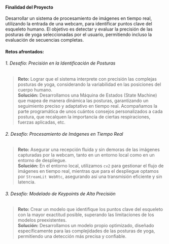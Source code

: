 #### Finalidad del Proyecto

Desarrollar un sistema de procesamiento de imágenes en tiempo real, utilizando la entrada de una webcam, para identificar puntos clave del esqueleto humano. El objetivo es detectar y evaluar la precisión de las posturas de yoga seleccionadas por el usuario, permitiendo incluso la evaluación de secuencias completas.

#### Retos afrontados:

###### 1. Desafío: Precisión en la Identificación de Posturas
>**Reto:** Lograr que el sistema interprete con precisión las complejas posturas de yoga, considerando la variabilidad en las posiciones del cuerpo humano.  
>**Solución:** Desarrollamos una Máquina de Estados (State Machine) que mapea de manera dinámica las posturas, garantizando un seguimiento preciso y adaptativo en tiempo real. Acompañamos la parte programática de unos cuántos consejos personalizados a cada postura, que recalquen la importancia de ciertas respiraciones, fuerzas aplicadas, etc.

###### 2. Desafío: Procesamiento de Imágenes en Tiempo Real
>**Reto:** Asegurar una recepción fluida y sin demoras de las imágenes capturadas por la webcam, tanto en un entorno local como en un entorno de despliegue.  
>**Solución:** En el entorno local, utilizamos `cv2` para gestionar el flujo de imágenes en tiempo real, mientras que para el despliegue optamos por `StreamLit WebRtc`, asegurando así una transmisión eficiente y sin latencia.

###### 3. Desafío: Modelado de Keypoints de Alta Precisión
>**Reto:** Crear un modelo que identifique los puntos clave del esqueleto con la mayor exactitud posible, superando las limitaciones de los modelos preexistentes.  
>**Solución:** Desarrollamos un modelo propio optimizado, diseñado específicamente para las complejidades de las posturas de yoga, permitiendo una detección más precisa y confiable.